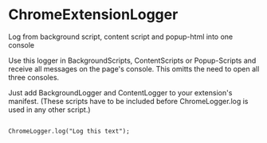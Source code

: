 ChromeExtensionLogger
=====================

Log from background script, content script and popup-html into one console

Use this logger in BackgroundScripts, ContentScripts or Popup-Scripts and receive all messages on the page's console. This omitts the need to open all three consoles.


Just add BackgroundLogger and ContentLogger to your extension's manifest. (These scripts have to be included before ChromeLogger.log is used in any other script.)

<pre><code>
ChromeLogger.log("Log this text");
</code></pre><br/>
